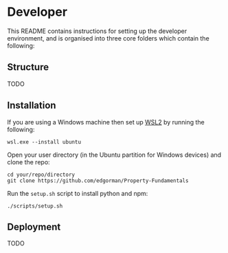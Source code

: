 # Developer

This README contains instructions for setting up the developer environment, and is organised into three core folders which contain the following:

## Structure

TODO

## Installation

If you are using a Windows machine then set up [WSL2](https://learn.microsoft.com/en-us/windows/wsl/install) by running the following:

```
wsl.exe --install ubuntu
```

Open your user directory (in the Ubuntu partition for Windows devices) and clone the repo:

```
cd your/repo/directory
git clone https://github.com/edgorman/Property-Fundamentals
```

Run the `setup.sh` script to install python and npm:

```
./scripts/setup.sh
```

## Deployment

TODO
